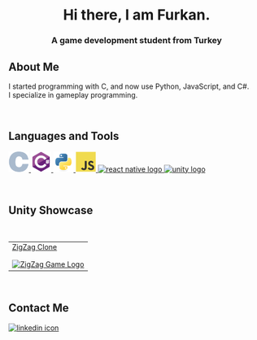 <h1 align="center">Hi there, I am Furkan.</h1>
<h3 align="center">A game development student from Turkey</h3>

<h2 align="left">About Me</h2>

I started programming with C, and now use Python, JavaScript, and C#.\
I specialize in gameplay programming.

&nbsp;
<h2 align="left">Languages and Tools</h2>
  <p align="left">
    <a href="https://www.programiz.com/c-programming">
      <img src="https://raw.githubusercontent.com/devicons/devicon/master/icons/c/c-original.svg" alt="c logo" title="C" width="40" height="40" />
    </a>
    <a href="https://learn.microsoft.com/en-us/dotnet/csharp">
      <img src="https://raw.githubusercontent.com/devicons/devicon/master/icons/csharp/csharp-original.svg" alt="csharp logo" title="C#" width="40" height="40" />
    </a>
    <a href="https://python.org">
      <img src="https://github.com/devicons/devicon/blob/master/icons/python/python-original.svg" alt="python logo" title="Python" width="40" height="40" />
    </a>
    <a href="https://developer.mozilla.org/en-US/docs/Web/JavaScript">
      <img src="https://raw.githubusercontent.com/devicons/devicon/master/icons/javascript/javascript-original.svg" alt="js logo" title="JavaScript" width="40" height="40" />
    </a>
        <a href="https://reactnative.dev/">
      <img src="https://reactnative.dev/img/header_logo.svg" alt="react native logo" title="React Native" width="40" height="40" />
    </a>
    <a href="https://unity.com">
      <img src="https://i.redd.it/tu3gt6ysfxq71.png" alt="unity logo" title="Unity" width="40" height="40" />
    </a>
  </p>


&nbsp;
<h2 align="left">
  Unity Showcase
</h2>
<br/>
  <table style="padding:5">
    <tr>
     <td>
       <a align="center" href="https://github.com/Frext/Zigzag-Clone">ZigZag Clone<a/> 
         <br/>
         <br/>
         <a href="https://github.com/Frext/Zigzag-Clone">
         <img src="https://i.imgur.com/c2iMfyf.png" width="100" height="100" alt="ZigZag Game Logo"<img/>
       <a/>    
     </td>
      <!--
     <td>
      <a align="center" href="https://github.com/Frext">Another Game<a/> 
        <br/>
        <br/>
        <a href="https://github.com/Frext">
        <img src="" width="100" height="100" alt="Another Game Logo"<img/>
      <a/>    
     </td>
      -->
    </tr>
  </table>
<br/>
<h2 align="left">Contact Me</h2>
  <a href="https://www.linkedin.com/in/furkan-usul-a68b7027a">
    <img src="https://raw.githubusercontent.com/rahuldkjain/github-profile-readme-generator/master/src/images/icons/Social/linked-in-alt.svg" alt="linkedin icon" height="35" width="35" />
  </a>
